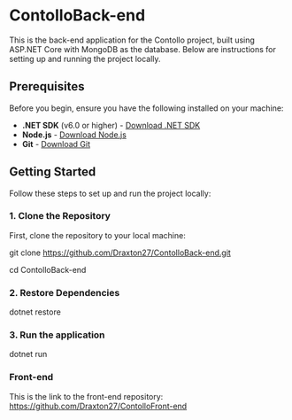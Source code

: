 # ContolloBack-end

This is the back-end application for the Contollo project, built using ASP.NET Core with MongoDB as the database. Below are instructions for setting up and running the project locally.

## Prerequisites

Before you begin, ensure you have the following installed on your machine:

- **.NET SDK** (v6.0 or higher) - [Download .NET SDK](https://dotnet.microsoft.com/download)
- **Node.js** - [Download Node.js](https://nodejs.org/)
- **Git** - [Download Git](https://git-scm.com/)

## Getting Started

Follow these steps to set up and run the project locally:

### 1. Clone the Repository

First, clone the repository to your local machine:

git clone https://github.com/Draxton27/ContolloBack-end.git

cd ContolloBack-end

### 2. Restore Dependencies

dotnet restore

### 3. Run the application

dotnet run


### Front-end

This is the link to the front-end repository: https://github.com/Draxton27/ContolloFront-end
